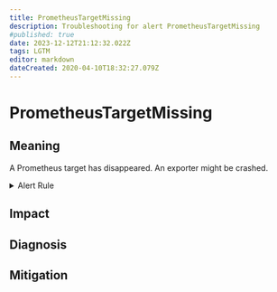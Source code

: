 ```yaml
---
title: PrometheusTargetMissing
description: Troubleshooting for alert PrometheusTargetMissing
#published: true
date: 2023-12-12T21:12:32.022Z
tags: LGTM
editor: markdown
dateCreated: 2020-04-10T18:32:27.079Z
---
```


# PrometheusTargetMissing

## Meaning
[//]: # "Short paragraph that explains what the alert means"
A Prometheus target has disappeared. An exporter might be crashed.

<details>
  <summary>Alert Rule</summary>

  ```yaml
alert: PrometheusTargetMissing
expr: up == 0
for: 0m
labels:
    severity: critical
annotations:
    summary: Prometheus target missing (instance {{ $labels.instance }})
    description: |-
        A Prometheus target has disappeared. An exporter might be crashed.
          VALUE = {{ $value }}
          LABELS = {{ $labels }}
    runbook: https://github.com/srerun/prometheus-alerts/content/runbooks/PrometheusTargetMissing

  ```
</details>


## Impact
[//]: # "What could / will happen if the alert is not addressed"



## Diagnosis
[//]: # "Steps to take to identify the cause of the problem"



## Mitigation
[//]: # "The steps necessary to resolve the alert"
